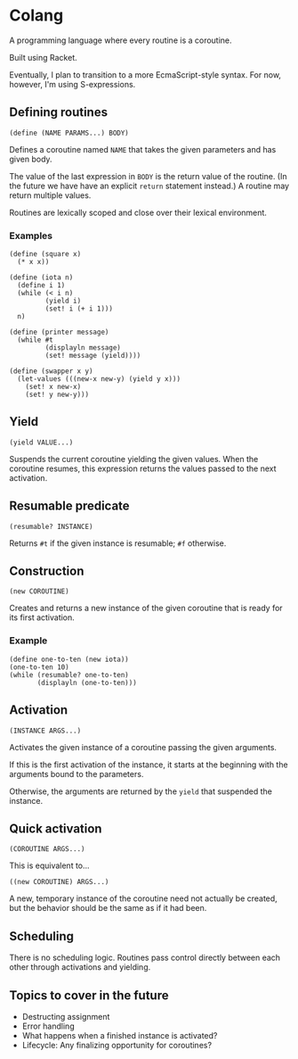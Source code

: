 # Colang

A programming language where every routine is a coroutine.

Built using Racket.

Eventually, I plan to transition to a more EcmaScript-style syntax. For now,
however, I'm using S-expressions.

## Defining routines

`(define (NAME PARAMS...) BODY)`

Defines a coroutine named `NAME` that takes the given parameters and has given
body.

The value of the last expression in `BODY` is the return value of the routine.
(In the future we have have an explicit `return` statement instead.) A routine
may return multiple values.

Routines are lexically scoped and close over their lexical environment.

### Examples

```racket
(define (square x)
  (* x x))
```

```racket
(define (iota n)
  (define i 1)
  (while (< i n)
         (yield i)
         (set! i (+ i 1)))
  n)
```

```racket
(define (printer message)
  (while #t
         (displayln message)
         (set! message (yield))))
```

```racket
(define (swapper x y)
  (let-values (((new-x new-y) (yield y x)))
    (set! x new-x)
    (set! y new-y)))
```

## Yield

`(yield VALUE...)`

Suspends the current coroutine yielding the given values. When the coroutine
resumes, this expression returns the values passed to the next activation.

## Resumable predicate

`(resumable? INSTANCE)`

Returns `#t` if the given instance is resumable; `#f` otherwise.

## Construction

`(new COROUTINE)`

Creates and returns a new instance of the given coroutine that is ready for its
first activation.

### Example

```racket
(define one-to-ten (new iota))
(one-to-ten 10)
(while (resumable? one-to-ten)
       (displayln (one-to-ten)))
```

## Activation

`(INSTANCE ARGS...)`

Activates the given instance of a coroutine passing the given arguments.

If this is the first activation of the instance, it starts at the beginning
with the arguments bound to the parameters.

Otherwise, the arguments are returned by the `yield` that suspended the
instance.

## Quick activation

`(COROUTINE ARGS...)`

This is equivalent to...

`((new COROUTINE) ARGS...)`

A new, temporary instance of the coroutine need not actually be created, but
the behavior should be the same as if it had been.

## Scheduling

There is no scheduling logic. Routines pass control directly between each other
through activations and yielding.

## Topics to cover in the future

* Destructing assignment
* Error handling
* What happens when a finished instance is activated?
* Lifecycle: Any finalizing opportunity for coroutines?
